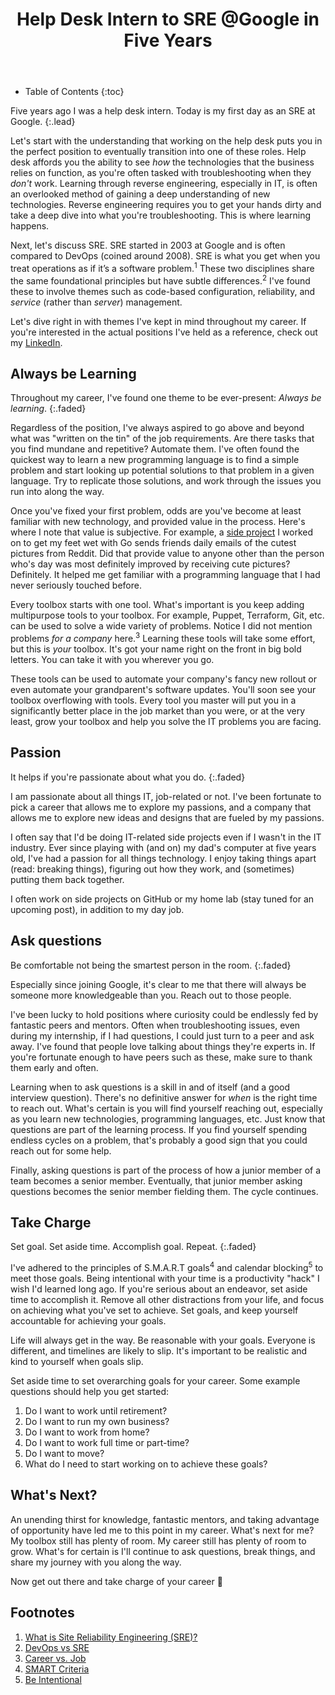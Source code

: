 ﻿---
layout: post
title: Help Desk Intern to SRE @Google in Five Years
image: /assets/img/blog/kidstairs.jpg
description: >
  My career journey (so far)
tags: [devops, motivation, productivity, sre, tips]
---

- Table of Contents
{:toc}

Five years ago I was a help desk intern. Today is my first day as an
SRE at Google.
{:.lead}

Let's start with the understanding that working on the help desk puts you in the perfect
position to eventually transition into one of these roles. Help desk affords you the ability
to see *how* the technologies that the business relies on function, as you're often tasked with
troubleshooting when they *don't* work. Learning through reverse engineering,
especially in IT, is often an overlooked method of gaining a deep understanding
of new technologies. Reverse engineering requires you to get your hands dirty and
take a deep dive into what you're troubleshooting. This is where learning happens.

Next, let's discuss SRE. SRE started in 2003 at Google and is often compared to DevOps (coined around
2008). SRE is what you get when you treat operations as if it’s a software
problem.<sup>1</sup> These two disciplines share the same foundational principles but
have subtle differences.<sup>2</sup> I've found
these to involve themes such as code-based configuration, reliability, and
*service* (rather than *server*) management.

Let's dive right in with themes I've kept in mind throughout my career. If you're interested in the actual positions I've held as a reference, check out
my [LinkedIn](https://linkedin.com/in/tseknet).

## Always be Learning

Throughout my career, I've found one theme to be ever-present: *Always be
learning*.
{:.faded}

Regardless of the position, I've always aspired to go above
and beyond what was "written on the tin" of the job requirements. Are there
tasks that you find mundane and repetitive? Automate them. I've often found the
quickest way to learn a new programming language is to find a simple problem
and start looking up potential solutions to that problem in a given language.
Try to replicate those solutions, and work through the issues you run into along
the way.

Once you've fixed your first problem, odds are you've become at least familiar with new technology, and provided value in the process. Here's where I note that value is subjective. For
example, a [side project](https://github.com/TsekNet/mailit) I worked on to get my feet wet with Go sends friends
daily emails of the cutest pictures from Reddit. Did that provide value to
anyone other than the person who's day was most definitely improved by receiving
cute pictures? Definitely. It helped me get familiar with a programming language that I had
never seriously touched before.

Every toolbox starts with one tool. What's important is you keep adding
multipurpose tools to your toolbox.
For example, Puppet, Terraform, Git, etc. can be used to solve a wide
variety of problems. Notice I did not mention problems *for a company* here.<sup>3</sup>
Learning these tools will take some effort, but this is *your* toolbox. It's got
your name right on the front in big bold letters. You can take it with you
wherever you go.

These tools can be used to automate your company's fancy new rollout or even
automate your grandparent's software updates. You'll soon see your toolbox overflowing
with tools. Every tool you master will put you in a significantly better place
in the job market than you were, or at the very least, grow your toolbox and
help you solve the IT problems you are facing.

## Passion

It helps if you're passionate about what you do.
{:.faded}

I am passionate about all things IT, job-related or not. I've been fortunate to pick a career that allows me to explore my passions, and
a company that allows me to explore new ideas and designs that are fueled by my
passions.

I often say that I'd be doing IT-related side projects even if I wasn't in the IT industry. Ever since
playing with (and on) my dad's computer at five years old, I've had a passion
for all things technology. I enjoy taking things apart (read: breaking things), figuring
out how they work, and (sometimes) putting them back together.

I often work on side projects on GitHub or my home lab (stay tuned for an
upcoming post), in addition to my day job.

## Ask questions

Be comfortable not being the smartest person in the room.
{:.faded}

Especially since joining Google, it's clear to me that there will always be someone
more knowledgeable than you. Reach out to those people.

I've been lucky to hold positions where curiosity could be endlessly fed by fantastic peers and
mentors. Often when troubleshooting issues, even during my internship, if I had
questions, I could just turn to a peer and ask away. I've
found that people love talking about things they're experts in. If
you're fortunate enough to have peers such as these, make sure to thank them
early and often.

Learning when to ask questions is a skill
in and of itself (and a good interview question). There's no definitive answer
for *when* is the right time to reach out. What's
certain is you will find yourself reaching out, especially as you
learn new technologies, programming languages, etc. Just know that questions are
part of the learning process. If you find yourself spending endless cycles on a
problem, that's probably a good sign that you could reach out for some help.

Finally, asking questions is part of the process of how a junior member of a team becomes
a senior member. Eventually, that junior member asking questions becomes the
senior member fielding them. The cycle continues.

## Take Charge

Set goal. Set aside time. Accomplish goal. Repeat.
{:.faded}

I've adhered to the principles of S.M.A.R.T goals<sup>4</sup> and
calendar blocking<sup>5</sup> to meet those goals. Being intentional with your
time is a productivity "hack" I wish I'd learned long ago. If you're serious
about an endeavor, set aside time to accomplish it. Remove all other
distractions from your life, and focus on achieving what you've set to achieve. Set goals, and keep yourself
accountable for achieving your goals.

Life will always get in the way. Be reasonable with your goals. Everyone is
different, and timelines are likely to slip. It's important to be realistic and
kind to yourself when goals slip.

Set aside time to set overarching goals for your career. Some example questions
should help you get started:

1. Do I want to work until retirement?
2. Do I want to run my own business?
3. Do I want to work from home?
4. Do I want to work full time or part-time?
5. Do I want to move?
6. What do I need to start working on to achieve these goals?

## What's Next?

An unending thirst for knowledge, fantastic mentors, and taking advantage of
opportunity have led me to this point in my career. What's next for me? My
toolbox still has plenty of room. My career still has plenty of room to grow.
What's for certain is I'll continue to ask questions, break things, and share my
journey with you along the way.

Now get out there and take charge of your career 💪

## Footnotes

1. [What is Site Reliability Engineering (SRE)?](https://landing.google.com/sre/)
1. [DevOps vs SRE](https://en.wikipedia.org/wiki/Site_reliability_engineering)
1. [Career vs. Job](https://donjones.com/2019/09/05/career-vs-job/)
1. [SMART Criteria](https://en.wikipedia.org/wiki/SMART_criteria)
1. [Be Intentional](https://tseknet.com/blog/intent)